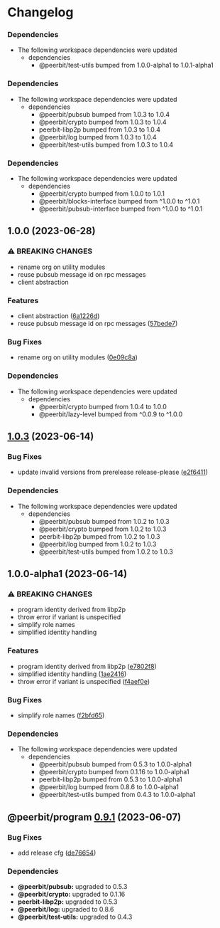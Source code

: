# Changelog

### Dependencies

* The following workspace dependencies were updated
  * dependencies
    * @peerbit/test-utils bumped from 1.0.0-alpha1 to 1.0.1-alpha1

### Dependencies

* The following workspace dependencies were updated
  * dependencies
    * @peerbit/pubsub bumped from 1.0.3 to 1.0.4
    * @peerbit/crypto bumped from 1.0.3 to 1.0.4
    * peerbit-libp2p bumped from 1.0.3 to 1.0.4
    * @peerbit/log bumped from 1.0.3 to 1.0.4
    * @peerbit/test-utils bumped from 1.0.3 to 1.0.4

### Dependencies

* The following workspace dependencies were updated
  * dependencies
    * @peerbit/crypto bumped from 1.0.0 to 1.0.1
    * @peerbit/blocks-interface bumped from ^1.0.0 to ^1.0.1
    * @peerbit/pubsub-interface bumped from ^1.0.0 to ^1.0.1

## 1.0.0 (2023-06-28)


### ⚠ BREAKING CHANGES

* rename org on utility modules
* reuse pubsub message id on rpc messages
* client abstraction

### Features

* client abstraction ([6a1226d](https://github.com/dao-xyz/peerbit/commit/6a1226d4f8fc6deb167bff86cf7bdd6227c01a6b))
* reuse pubsub message id on rpc messages ([57bede7](https://github.com/dao-xyz/peerbit/commit/57bede71cd822c71b439bd8011b6f25bff1da5cb))


### Bug Fixes

* rename org on utility modules ([0e09c8a](https://github.com/dao-xyz/peerbit/commit/0e09c8a29487205e02e45cc7f1e214450f96cb38))


### Dependencies

* The following workspace dependencies were updated
  * dependencies
    * @peerbit/crypto bumped from 1.0.4 to 1.0.0
    * @peerbit/lazy-level bumped from ^0.0.9 to ^1.0.0

## [1.0.3](https://github.com/dao-xyz/peerbit/compare/peerbit-program-v1.0.1-alpha1...peerbit-program-v1.0.3) (2023-06-14)


### Bug Fixes

* update invalid versions from prerelease release-please ([e2f6411](https://github.com/dao-xyz/peerbit/commit/e2f6411d46edf6d36723ca1ea81d1e55a09d3cd4))


### Dependencies

* The following workspace dependencies were updated
  * dependencies
    * @peerbit/pubsub bumped from 1.0.2 to 1.0.3
    * @peerbit/crypto bumped from 1.0.2 to 1.0.3
    * peerbit-libp2p bumped from 1.0.2 to 1.0.3
    * @peerbit/log bumped from 1.0.2 to 1.0.3
    * @peerbit/test-utils bumped from 1.0.2 to 1.0.3

## 1.0.0-alpha1 (2023-06-14)


### ⚠ BREAKING CHANGES

* program identity derived from libp2p
* throw error if variant is unspecified
* simplify role names
* simplified identity handling

### Features

* program identity derived from libp2p ([e7802f8](https://github.com/dao-xyz/peerbit/commit/e7802f816eb3e06c14cc57b193d2bde2b5005cef))
* simplified identity handling ([1ae2416](https://github.com/dao-xyz/peerbit/commit/1ae24168a5c8629b8f9d1c57eceed6abd4a15020))
* throw error if variant is unspecified ([f4aef0e](https://github.com/dao-xyz/peerbit/commit/f4aef0ea5713eb37a0dfcf251fe6233e6a54dbd7))


### Bug Fixes

* simplify role names ([f2bfd65](https://github.com/dao-xyz/peerbit/commit/f2bfd65422d0d7066cbc34693bfeafecb508004d))


### Dependencies

* The following workspace dependencies were updated
  * dependencies
    * @peerbit/pubsub bumped from 0.5.3 to 1.0.0-alpha1
    * @peerbit/crypto bumped from 0.1.16 to 1.0.0-alpha1
    * peerbit-libp2p bumped from 0.5.3 to 1.0.0-alpha1
    * @peerbit/log bumped from 0.8.6 to 1.0.0-alpha1
    * @peerbit/test-utils bumped from 0.4.3 to 1.0.0-alpha1

## @peerbit/program [0.9.1](https://github.com/dao-xyz/peerbit/compare/@peerbit/program@0.9.0...@peerbit/program@0.9.1) (2023-06-07)


### Bug Fixes

* add release cfg ([de76654](https://github.com/dao-xyz/peerbit/commit/de766548f8106804d319e8b51e9607f2a3f60726))





### Dependencies

* **@peerbit/pubsub:** upgraded to 0.5.3
* **@peerbit/crypto:** upgraded to 0.1.16
* **peerbit-libp2p:** upgraded to 0.5.3
* **@peerbit/log:** upgraded to 0.8.6
* **@peerbit/test-utils:** upgraded to 0.4.3
